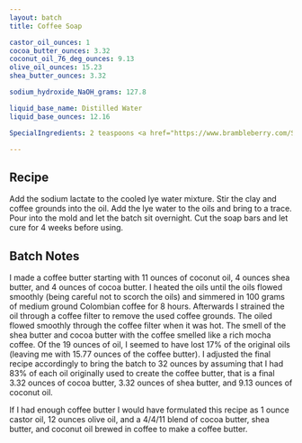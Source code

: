 ```yaml
---
layout: batch
title: Coffee Soap

castor_oil_ounces: 1
cocoa_butter_ounces: 3.32
coconut_oil_76_deg_ounces: 9.13
olive_oil_ounces: 15.23
shea_butter_ounces: 3.32

sodium_hydroxide_NaOH_grams: 127.8

liquid_base_name: Distilled Water
liquid_base_ounces: 12.16

SpecialIngredients: 2 teaspoons <a href="https://www.brambleberry.com/Sodium-Lactate-P5127.aspx">sodium lactate</a>, .5 oz. coarsely ground coffee, 4 teaspoons <a href="http://amzn.to/1mO82Mu">Indian healing clay powder (calcium bentonite)</a>, homemade coffee butter (see batch notes).

---
```


## Recipe
Add the sodium lactate to the cooled lye water mixture. Stir the clay and coffee grounds into the oil. Add the lye water to the oils and bring to a trace. Pour into the mold and let the batch sit overnight. Cut the soap bars and let cure for 4 weeks before using.

## Batch Notes
I made a coffee butter starting with 11 ounces of coconut oil, 4 ounces shea butter, and 4 ounces of cocoa butter. I heated the oils until the oils flowed smoothly (being careful not to scorch the oils) and simmered in 100 grams of medium ground Colombian coffee for 8 hours. Afterwards I strained the oil through a coffee filter to remove the used coffee grounds. The oiled flowed smoothly through the coffee filter when it was hot. The smell of the shea butter and cocoa butter with the coffee smelled like a rich mocha coffee. Of the 19 ounces of oil, I seemed to have lost 17% of the original oils (leaving me with 15.77 ounces of the coffee butter). I adjusted the final recipe accordingly to bring the batch to 32 ounces by assuming that I had 83% of each oil originally used to create the coffee butter, that is a final 3.32 ounces of cocoa butter, 3.32 ounces of shea butter, and 9.13 ounces of coconut oil.

If I had enough coffee butter I would have formulated this recipe as 1 ounce castor oil, 12 ounces olive oil, and a 4/4/11 blend of cocoa butter, shea butter, and coconut oil brewed in coffee to make a coffee butter.